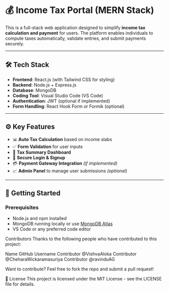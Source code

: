 # 💰 Income Tax Portal (MERN Stack)

This is a full-stack web application designed to simplify **income tax calculation and payment** for users. The platform enables individuals to compute taxes automatically, validate entries, and submit payments securely.

---

## 🛠 Tech Stack

- **Frontend**: React.js (with Tailwind CSS for styling)
- **Backend**: Node.js + Express.js
- **Database**: MongoDB
- **Coding Tool**: Visual Studio Code (VS Code)
- **Authentication**: JWT (optional if implemented)
- **Form Handling**: React Hook Form or Formik (optional)

---

## ⚙️ Key Features

- 📊 **Auto Tax Calculation** based on income slabs
- ✅ **Form Validation** for user inputs
- 🧾 **Tax Summary Dashboard**
- 🔐 **Secure Login & Signup**
- 💳 **Payment Gateway Integration** *(if implemented)*
- 📈 **Admin Panel** to manage user submissions *(optional)*

---

## 🚀 Getting Started

### Prerequisites

- Node.js and npm installed
- MongoDB running locally or use [MongoDB Atlas](https://www.mongodb.com/cloud/atlas)
- VS Code or any preferred code editor

Contributors
Thanks to the following people who have contributed to this project:

Name	GitHub Username
Contributor 	@VishvaAloka
Contributor 	@CheharaWickaramasuriya
Contributor 	@ravinduAG

Want to contribute? Feel free to fork the repo and submit a pull request!

📄 License
This project is licensed under the MIT License - see the LICENSE file for details.

